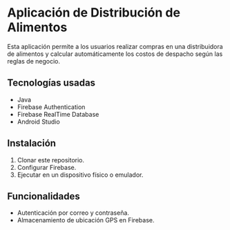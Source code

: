 # Aplicación de Distribución de Alimentos

Esta aplicación permite a los usuarios realizar compras en una distribuidora de alimentos y calcular automáticamente los costos de despacho según las reglas de negocio.

## Tecnologías usadas
- Java
- Firebase Authentication
- Firebase RealTime Database
- Android Studio

## Instalación
1. Clonar este repositorio.
2. Configurar Firebase.
3. Ejecutar en un dispositivo físico o emulador.

## Funcionalidades
- Autenticación por correo y contraseña.
- Almacenamiento de ubicación GPS en Firebase.

